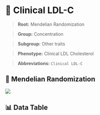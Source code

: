 # 🧪 Clinical LDL-C

> **Root:** Mendelian Randomization

> **Group:** Concentration  

> **Subgroup:** Other traits

> **Phenotype:** Clinical LDL Cholesterol  

> **Abbreviations:** `Clinical LDL-C`

## 🧬 Mendelian Randomization  

<img src="/MR/Figures/Inverse/ClinicalkonggeLDLhengxianC.png"/>


## 📊 Data Table


<CsvTableMRI src="/MR_Data/Inverse/ClinicalkonggeLDLhengxianC.csv"/>
